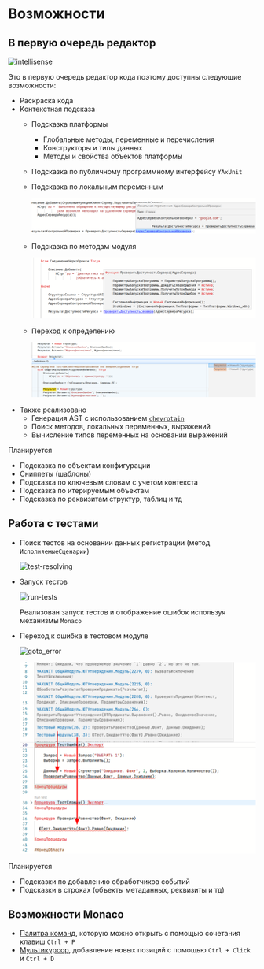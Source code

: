 # Возможности

## В первую очередь редактор

![intellisense](./images/intellisense.gif)

Это в первую очередь редактор кода поэтому доступны следующие возможности:

* Раскраска кода
* Контекстная подсказа
  * Подсказка платформы
    * Глобальные методы, переменные и перечисления
    * Конструкторы и типы данных
    * Методы и свойства объектов платформы
  * Подсказка по публичному программному интерфейсу `YAxUnit`
  * Подсказка по локальным переменным

    ![show-definition-variable](./images/show-definition-variable.png)
  * Подсказка по методам модуля

    ![show-definition-method](./images/show-definition-method.png)
  * Переход к определению

    ![goto-definition-variable](./images/goto-definition-variable.png)
* Также реализовано
  * Генерация AST с использованием [`chevrotain`](https://chevrotain.io/)
  * Поиск методов, локальных переменных, выражений
  * Вычисление типов переменных на основании выражений

Планируется

* Подсказка по объектам конфигурации
* Сниппеты (шаблоны)
* Подсказка по ключевым словам с учетом контекста
* Подсказка по итерируемым объектам
* Подсказка по реквизитам структур, таблиц и тд

## Работа с тестами

* Поиск тестов на основании данных регистрации (метод `ИсполняемыеСценарии`)
  
  ![test-resolving](./images/test-resolving.png)
* Запуск тестов
  
  ![run-tests](./images/run-tests.gif)

  Реализован запуск тестов и отображение ошибок используя механизмы `Monaco`
* Переход к ошибка в тестовом модуле
  
  ![goto_error](./images/goto_error.gif)

  ![error-stack](./images/error-stack.png)

Планируется

* Подсказки по добавлению обработчиков событий
* Подсказки в строках (объекты метаданных, реквизиты и тд)

## Возможности Monaco

* [Палитра команд](https://code.visualstudio.com/docs/getstarted/userinterface#_command-palette), которую можно открыть с помощью сочетания клавиш `Ctrl + P`
* [Мультикурсор](https://alexharri.com/blog/multi-cursor-code-editing-animated-introduction), добавление новых позиций с помощью `Ctrl + Click` и `Ctrl + D`
